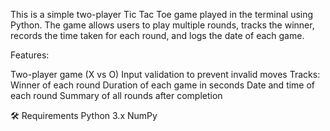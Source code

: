This is a simple two-player Tic Tac Toe game played in the terminal using Python. The game allows users to play multiple rounds, tracks the winner, records the time taken for each round, and logs the date of each game.

 Features:
 
Two-player game (X vs O)
Input validation to prevent invalid moves
Tracks:
Winner of each round
Duration of each game in seconds
Date and time of each round
Summary of all rounds after completion

🛠 Requirements
Python 3.x
NumPy
